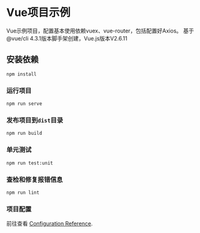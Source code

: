 # Vue项目示例
Vue示例项目，配置基本使用依赖vuex、vue-router，包括配置好Axios。
基于@vue/cli 4.3.1版本脚手架创建，Vue.js版本V2.6.11

## 安装依赖
```
npm install
```

### 运行项目
```
npm run serve
```

### 发布项目到`dist`目录
```
npm run build
```

### 单元测试
```
npm run test:unit
```

### 查检和修复报错信息
```
npm run lint
```

### 项目配置
前往查看 [Configuration Reference](https://cli.vuejs.org/config/).
